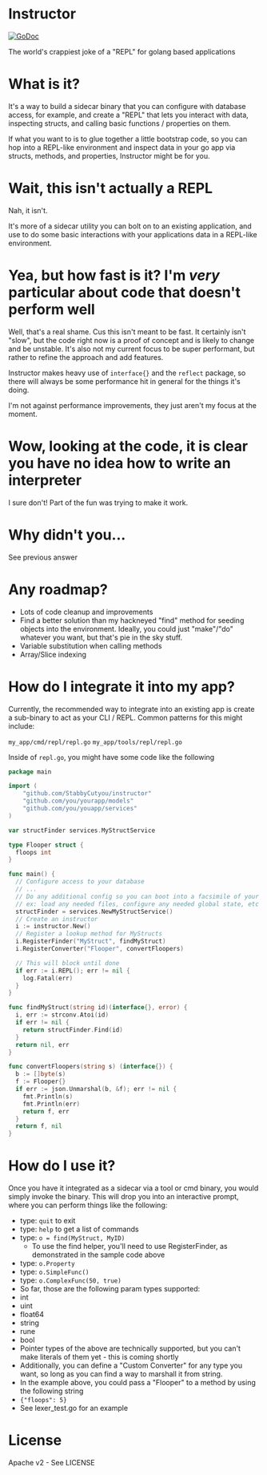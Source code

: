 # Instructor
[![GoDoc](http://img.shields.io/badge/go-documentation-blue.svg?style=flat-square)](http://godoc.org/github.com/StabbyCutyou/instructor)

The world's crappiest joke of a "REPL" for golang based applications

# What is it?

It's a way to build a sidecar binary that you can configure with database access,
for example, and create a "REPL" that lets you interact with data, inspecting
structs, and calling basic functions / properties on them.

If what you want to is to glue together a little bootstrap code, so you can hop into a REPL-like environment and inspect data in your go app via structs, methods, and properties, Instructor might be for you.

# Wait, this isn't actually a REPL

Nah, it isn't.

It's more of a sidecar utility you can bolt on to an existing application, and use
to do some basic interactions with your applications data in a REPL-like environment.

# Yea, but how fast is it? I'm *very* particular about code that doesn't perform well

Well, that's a real shame. Cus this isn't meant to be fast. It certainly isn't "slow", but
the code right now is a proof of concept and is likely to change and be unstable. It's also
not my current focus to be super performant, but rather to refine the approach and add features.

Instructor makes heavy use of `interface{}` and the `reflect` package, so there will
always be some performance hit in general for the things it's doing.

I'm not against performance improvements, they just aren't my focus at the moment.

# Wow, looking at the code, it is clear you have no idea how to write an interpreter

I sure don't! Part of the fun was trying to make it work.

# Why didn't you...

See previous answer

# Any roadmap?
* Lots of code cleanup and improvements
* Find a better solution than my hackneyed "find" method for seeding objects into the environment. Ideally, you could just "make"/"do" whatever you want, but that's pie in the sky stuff.
* Variable substitution when calling methods
* Array/Slice indexing

# How do I integrate it into my app?

Currently, the recommended way to integrate into an existing app is create a sub-binary
to act as your CLI / REPL. Common patterns for this might include:

`my_app/cmd/repl/repl.go`
`my_app/tools/repl/repl.go`

Inside of `repl.go`, you might have some code like the following

```go
package main

import (
	"github.com/StabbyCutyou/instructor"
	"github.com/you/yourapp/models"
	"github.com/you/youapp/services"
)

var structFinder services.MyStructService

type Flooper struct {
  floops int
}

func main() {
  // Configure access to your database
  // ...
  // Do any additional config so you can boot into a facsimile of your app
  // ex: load any needed files, configure any needed global state, etc etc
  structFinder = services.NewMyStructService()
  // Create an instructor
  i := instructor.New()
  // Register a lookup method for MyStructs
  i.RegisterFinder("MyStruct", findMyStruct)
  i.RegisterConverter("Flooper", convertFloopers)

  // This will block until done
  if err := i.REPL(); err != nil {
    log.Fatal(err)
  }
}

func findMyStruct(string id)(interface{}, error) {
  i, err := strconv.Atoi(id)
  if err != nil {
    return structFinder.Find(id)
  }
  return nil, err
}

func convertFloopers(string s) (interface{}) {
  b := []byte(s)
  f := Flooper{}
  if err := json.Unmarshal(b, &f); err != nil {
    fmt.Println(s)
    fmt.Println(err)
    return f, err
  }
  return f, nil
}
```

# How do I use it?

Once you have it integrated as a sidecar via a tool or cmd binary, you would simply
invoke the binary. This will drop you into an interactive prompt, where you can perform
things like the following:

* type: `quit` to exit
* type: `help` to get a list of commands
* type: `o = find(MyStruct, MyID)`
  * To use the find helper, you'll need to use RegisterFinder, as demonstrated in the sample code above
* type: `o.Property`
* type: `o.SimpleFunc()`
* type: `o.ComplexFunc(50, true)`
* So far, those are the following param types supported:
 * int
 * uint
 * float64
 * string
 * rune
 * bool
 * Pointer types of the above are technically supported, but you can't make literals of them yet - this is coming shortly
 * Additionally, you can define a "Custom Converter" for any type you want, so long as you can find a way to marshall it from string.
  * In the example above, you could pass a "Flooper" to a method by using the following string
  * `{"floops": 5}`
  * See lexer_test.go for an example
# License

Apache v2 - See LICENSE
